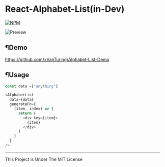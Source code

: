 # React-Alphabet-List(in-Dev)
[![NPM](https://nodei.co/npm/react-alphabet-list.png?mini=true)](https://npmjs.org/package/react-alphabet-list)

![Preview](https://raw.githubusercontent.com/xVanTuring/Alphabet-List/master/imgs/1.png)

## ¶Demo
https://github.com/xVanTuring/Alphabet-List-Demo
## ¶Usage
``` js
const data =["anything"]
```
``` js
<AlphabetList
  data={data}
  generateFn={
    (item, index) => {
      return (
        <div key={item}>
          {item}
        </div>
      )
    }
  }
/>

```

---
This Project is Under The MIT License
